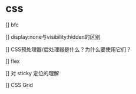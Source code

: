 # css

[] bfc

[] display:none与visibility:hidden的区别

[] CSS预处理器/后处理器是什么？为什么要使用它们？

[] flex

[] 对 sticky 定位的理解

[] CSS Grid
